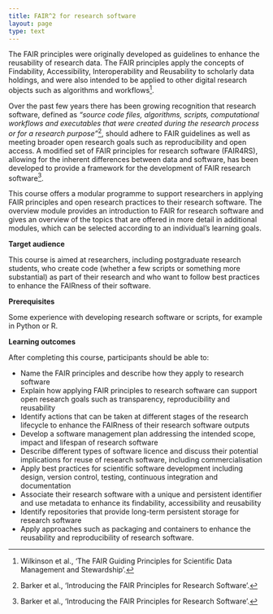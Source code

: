 ```yaml
---
title: FAIR^2 for research software
layout: page
type: text
---
```


The FAIR principles were originally developed as guidelines to enhance the reusability of research data. The FAIR
principles apply the concepts of Findability, Accessibility, Interoperability and Reusability to scholarly data
holdings, and were also intended to be applied to other digital research objects such as algorithms and workflows[^1].

Over the past few years there has been growing recognition that research software, defined as _“source code files,
algorithms, scripts, computational workflows and executables that were created during the research process or for a
research purpose”_[^2], should adhere to FAIR guidelines as well as meeting broader open research goals such as
reproducibility and open access. A modified set of FAIR principles for research software (FAIR4RS), allowing for the
inherent differences between data and software, has been developed to provide a framework for the development of FAIR
research software[^3].

This course offers a modular programme to support researchers in applying FAIR principles and open research practices to
their research software. The overview module provides an introduction to FAIR for research software and gives an
overview of the topics that are offered in more detail in additional modules, which can be selected according to an
individual’s learning goals.

**Target audience**

This course is aimed at researchers, including postgraduate research students, who create code (whether a few scripts or
something more substantial) as part of their research and who want to follow best practices to enhance the FAIRness of
their software.

<!-- **Outline** -->
<!-- Overview -->
<!-- How do the FAIR principles apply to research software? -->
<!-- Why should you care about FAIR software? -->
<!-- Software lifecycle planning -->
<!-- Software purpose/scope -->
<!-- Software licences -->
<!-- Software lifespan/maintenance -->
<!-- Best practices for scientific software -->
<!-- Software design -->
<!-- Version control -->
<!-- Testing & Continuous Integration -->
<!-- Documentation -->
<!-- Reproducible computational environments / Containers -->
<!-- Software publishing/dissemination -->
<!-- DOIs, metadata and citation -->
<!-- Software repositories -->
<!-- Publishing a software paper -->
<!-- Packaging -->

**Prerequisites**

Some experience with developing research software or scripts, for example in Python or R.

**Learning outcomes**

After completing this course, participants should be able to:

- Name the FAIR principles and describe how they apply to research software
- Explain how applying FAIR principles to research software can support open research goals such as transparency,
  reproducibility and reusability
- Identify actions that can be taken at different stages of the research lifecycle to enhance the FAIRness of their
  research software outputs
- Develop a software management plan addressing the intended scope, impact and lifespan of research software
- Describe different types of software licence and discuss their potential implications for reuse of research software,
  including commercialisation
- Apply best practices for scientific software development including design, version control, testing, continuous
  integration and documentation
- Associate their research software with a unique and persistent identifier and use metadata to enhance its findability,
  accessibility and reusability
- Identify repositories that provide long-term persistent storage for research software
- Apply approaches such as packaging and containers to enhance the reusability and reproducibility of research software.


<!-- **Duration:** One day -->

<!-- **Course material:** -->

<!-- ## Courses -->

<!-- {% include events_list_upcoming.html category="fair4rs" %} -->

[^1]: Wilkinson et al., ‘The FAIR Guiding Principles for Scientific Data Management and Stewardship’.
[^2]: Barker et al., ‘Introducing the FAIR Principles for Research Software’.
[^3]: Barker et al., ‘Introducing the FAIR Principles for Research Software’.
